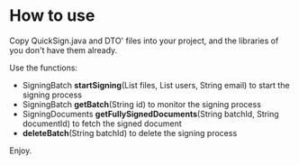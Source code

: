 <h1>How to use</h1>
Copy QuickSign.java and DTO' files into your project, and the libraries of you don't have them already.

Use the functions:
<ul>
<li>SigningBatch <b>startSigning</b>(List<SigningDocument> files, List<SigningUser> users, String email) to start the signing process</li>
<li>SigningBatch <b>getBatch</b>(String id) to monitor the signing process</li>
<li>SigningDocuments <b>getFullySignedDocuments</b>(String batchId, String documentId) to fetch the signed document</li>
<li><b>deleteBatch</b>(String batchId) to delete the signing process</li>
</ul>

Enjoy.
